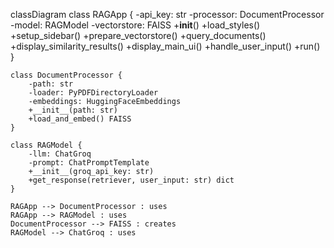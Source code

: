 classDiagram
    class RAGApp {
        -api_key: str
        -processor: DocumentProcessor
        -model: RAGModel
        -vectorstore: FAISS
        +__init__()
        +load_styles()
        +setup_sidebar()
        +prepare_vectorstore()
        +query_documents()
        +display_similarity_results()
        +display_main_ui()
        +handle_user_input()
        +run()
    }

    class DocumentProcessor {
        -path: str
        -loader: PyPDFDirectoryLoader
        -embeddings: HuggingFaceEmbeddings
        +__init__(path: str)
        +load_and_embed() FAISS
    }

    class RAGModel {
        -llm: ChatGroq
        -prompt: ChatPromptTemplate
        +__init__(groq_api_key: str)
        +get_response(retriever, user_input: str) dict
    }

    RAGApp --> DocumentProcessor : uses
    RAGApp --> RAGModel : uses
    DocumentProcessor --> FAISS : creates
    RAGModel --> ChatGroq : uses
